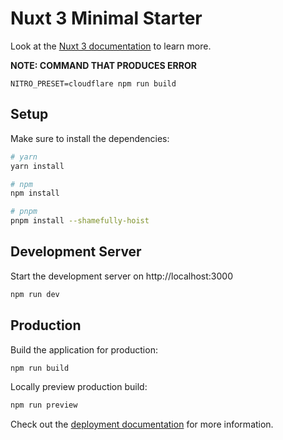 # Nuxt 3 Minimal Starter

Look at the [Nuxt 3 documentation](https://nuxt.com/docs/getting-started/introduction) to learn more.

**NOTE: COMMAND THAT PRODUCES ERROR**
```
NITRO_PRESET=cloudflare npm run build
```

## Setup

Make sure to install the dependencies:

```bash
# yarn
yarn install

# npm
npm install

# pnpm
pnpm install --shamefully-hoist
```

## Development Server

Start the development server on http://localhost:3000

```bash
npm run dev
```

## Production

Build the application for production:

```bash
npm run build
```

Locally preview production build:

```bash
npm run preview
```

Check out the [deployment documentation](https://nuxt.com/docs/getting-started/deployment) for more information.
